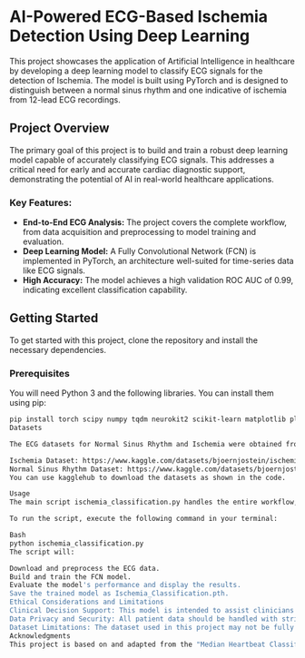 # AI-Powered ECG-Based Ischemia Detection Using Deep Learning

This project showcases the application of Artificial Intelligence in healthcare by developing a deep learning model to classify ECG signals for the detection of Ischemia. The model is built using PyTorch and is designed to distinguish between a normal sinus rhythm and one indicative of ischemia from 12-lead ECG recordings.

## Project Overview

The primary goal of this project is to build and train a robust deep learning model capable of accurately classifying ECG signals. This addresses a critical need for early and accurate cardiac diagnostic support, demonstrating the potential of AI in real-world healthcare applications.

### Key Features:

* **End-to-End ECG Analysis:** The project covers the complete workflow, from data acquisition and preprocessing to model training and evaluation.
* **Deep Learning Model:** A Fully Convolutional Network (FCN) is implemented in PyTorch, an architecture well-suited for time-series data like ECG signals.
* **High Accuracy:** The model achieves a high validation ROC AUC of 0.99, indicating excellent classification capability.

## Getting Started

To get started with this project, clone the repository and install the necessary dependencies.

### Prerequisites

You will need Python 3 and the following libraries. You can install them using pip:

```bash
pip install torch scipy numpy tqdm neurokit2 scikit-learn matplotlib plotly keras ecg_plot wfdb pandas opencv-python
Datasets

The ECG datasets for Normal Sinus Rhythm and Ischemia were obtained from Kaggle:

Ischemia Dataset: https://www.kaggle.com/datasets/bjoernjostein/ischemia-dataset
Normal Sinus Rhythm Dataset: https://www.kaggle.com/datasets/bjoernjostein/normalsinusdataset
You can use kagglehub to download the datasets as shown in the code.

Usage
The main script ischemia_classification.py handles the entire workflow, including data loading, preprocessing, model training, and evaluation.

To run the script, execute the following command in your terminal:

Bash
python ischemia_classification.py
The script will:

Download and preprocess the ECG data.
Build and train the FCN model.
Evaluate the model's performance and display the results.
Save the trained model as Ischemia_Classification.pth.
Ethical Considerations and Limitations
Clinical Decision Support: This model is intended to assist clinicians and should not be used as a replacement for professional medical advice. Clinical decisions should always be made by qualified medical professionals.
Data Privacy and Security: All patient data should be handled with strict confidentiality and in compliance with privacy regulations.
Dataset Limitations: The dataset used in this project may not be fully representative of the general population, which could limit the model's generalizability.
Acknowledgments
This project is based on and adapted from the "Median Heartbeat Classification - Ischemia" Kaggle notebook by Bjoern Jostein.

